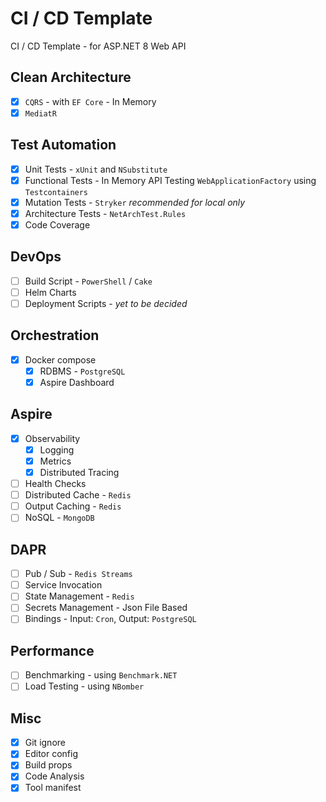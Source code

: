 # CI / CD Template

CI / CD Template - for ASP.NET 8 Web API

## Clean Architecture

- [x] `CQRS` - with `EF Core` - In Memory
- [x] `MediatR`

## Test Automation

- [x] Unit Tests - `xUnit` and `NSubstitute`
- [x] Functional Tests - In Memory API Testing `WebApplicationFactory` using `Testcontainers`
- [x] Mutation Tests - `Stryker` *recommended for local only*
- [x] Architecture Tests - `NetArchTest.Rules`
- [x] Code Coverage

## DevOps

- [ ] Build Script - `PowerShell` / `Cake`
- [ ] Helm Charts
- [ ] Deployment Scripts - *yet to be decided*

## Orchestration

- [x] Docker compose
    - [x] RDBMS - `PostgreSQL`
    - [x] Aspire Dashboard

## Aspire

- [x] Observability
    - [x] Logging
    - [x] Metrics
    - [x] Distributed Tracing
- [ ] Health Checks
- [ ] Distributed Cache - `Redis`
- [ ] Output Caching - `Redis`
- [ ] NoSQL - `MongoDB`

## DAPR

- [ ] Pub / Sub - `Redis Streams`
- [ ] Service Invocation
- [ ] State Management - `Redis`
- [ ] Secrets Management - Json File Based
- [ ] Bindings - Input: `Cron`, Output: `PostgreSQL`

## Performance

- [ ] Benchmarking - using `Benchmark.NET`
- [ ] Load Testing - using `NBomber`

## Misc

- [x] Git ignore
- [x] Editor config
- [x] Build props
- [x] Code Analysis
- [x] Tool manifest
